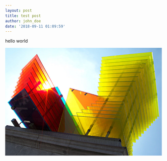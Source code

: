 ```yaml
---
layout: post
title: test post
author: john_doe
date: '2018-09-11 01:09:59'
---
```

hello world

![](/assets/img/uploads/trafalgar.jpg)
